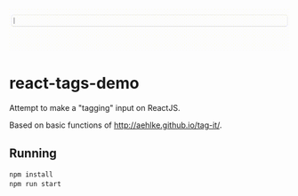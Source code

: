 ![preview](preview.gif)
# react-tags-demo
Attempt to make a "tagging" input on ReactJS.

Based on basic functions of http://aehlke.github.io/tag-it/.

## Running
```bash
npm install
npm run start
```